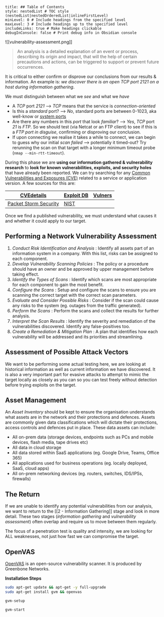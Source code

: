 ```table-of-contents
title: ## Table of Contents
style: nestedList # TOC style (nestedList|nestedOrderedList|inlineFirstLevel)
minLevel: 0 # Include headings from the specified level
maxLevel: 3 # Include headings up to the specified level
includeLinks: true # Make headings clickable
debugInConsole: false # Print debug info in Obsidian console
```

![[vulnerability-assessment.png]]

> An analysis is a detailed explanation of an event or process, describing its origin and impact, that will the help of certain precautions and actions, can be triggered to support or prevent future occurrences.

 It is critical to either confirm or disprove our conclusions from our results & information. An example is: *we discover there is an open TCP port 2121 on a host during information gathering*.

We must distinguish between what we *see* and what we *have*
- A *TCP* port *2121* --> *TCP* means that the service is *connection-oriented*
- Is this a *standard* port? --> *No*, standard ports are between 0-1023, aka well-know or [system ports](https://www.iana.org/assignments/service-names-port-numbers/service-names-port-numbers.xhtml)
- Are there any numbers in this *port* that look *familiar*? --> *Yes*, *TCP* port *21* is *FTP*. So we should test (via Netcat or an FTP client) to see if this is a *FTP port in disguise*, confirming or disproving our conclusion.
- If upon connecting we realise it takes a while to connect, we can begin to guess why our initial *scan failed* --> potentially it timed-out? Try rerunning the scan on that target with a longer minimum timeout probe (`nmap --min-rtt-timeout`).

During this phase we are **using our information gathered & vulnerability research** to **look for known vulnerabilities, exploits, and security holes** that have already been reported. We can try searching for any [Common Vulnerabilities and Exposures (CVE)](https://www.cve.org/ResourcesSupport/FAQs) related to a service or application version. A few sources for this are:

| [CVEdetails](https://www.cvedetails.com/)                 | [Exploit DB](https://www.exploit-db.com/)               | [Vulners](https://vulners.com/) |
| --------------------------------------------------------- | ------------------------------------------------------- | ------------------------------- |
| [Packet Storm Security](https://packetstormsecurity.com/) | [NIST](https://nvd.nist.gov/vuln/search?execution=e2s1) |                                 |
Once we find a published vulnerability, we must understand what causes it and whether it could apply to our target.

## Performing a Network Vulnerability Assessment
1. *Conduct Risk Identification and Analysis* : Identify all assets part of an information system in a company. With this list, risks can be assigned to each component.
2. *Develop Vulnerability Scanning Policies* : The policy or a procedure should have an owner and be approved by upper management before taking effect.
3. *Identify the Types of Scans* : Identify which scans are most appropriate for each component to gain the most benefit.
4. *Configure the Scans* : Setup and configure the scans to ensure you are scanning the correct target with the correct scan parameters.
5. *Evaluate and Consider Possible Risks* : Consider if the scan could cause any risks to the system (eg. outages from the traffic generated).
6. *Perform the Scans* : Perform the scans and collect the results for further analysis.
7. *Interpret the Scan Results* : Identify the severity and remediation of the vulnerabilities discovered. Identify any false-positives too.
8. *Create a Remediation & Mitigation Plan* : A plan that identifies how each vulnerability will be addressed and its priorities and streamlining.

## Assessment of Possible Attack Vectors
We want to be performing some actual testing here, we are looking at historical information as well as current information we have discovered. It is also a very important part for evasive attacks to attempt to mimic the target locally as closely as you can so you can test freely without detection before trying exploits on the target.

## Asset Management
An *Asset Inventory* should be kept to ensure the organisation understands what assets are in the network and their protections and defences. Assets are commonly given data classifications which will dictate their protections, access controls and defences put in place. These data assets can include:
- All on-prem data (storage devices, endpoints such as PCs and mobile devices, flash media, tape drives etc)
- All data in cloud storage
- All data stored within SaaS applications (eg. Google Drive, Teams, Office 365)
- All applications used for business operations (eg. locally deployed, SaaS, cloud apps)
- All on-prem networking devices (eg. routers, switches, IDS/IPSs, firewalls)

## The Return
If we are unable to identify any potential vulnerabilities from our analysis, we want to return to the [[2 - Information Gathering]] stage and look in more detail. These two stages (*information gathering* and *vulnerability assessment*) often overlap and require us to move between them regularly.

The focus of a penetration test is quality and intensity, we are looking for ALL weaknesses, not just how fast we can compromise the target.

## OpenVAS
[OpenVAS](https://openvas.org/) is an open-source vulnerability scanner. It is produced by Greenbone Networks.

**Installation Steps**
```bash
sudo apt-get update && apt-get -y full-upgrade
sudo apt-get install gvm && openvas

gvm-setup

gvm-start
```